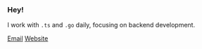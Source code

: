 ### Hey!

I work with `.ts` and `.go` daily, focusing on backend development.

[Email](contact@dimfu.my.id)
[Website](https://dimfu.my.id)

